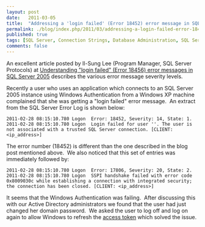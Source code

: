 ```yaml
---
layout: post
date:   2011-03-05
title:  "Addressing a 'login failed' (Error 18452) error message in SQL Server 2005"
permalink: ./blog/index.php/2011/03/addressing-a-login-failed-error-18452-error-message-in-sql-server-2005/
published: true
tags: [SQL Server, Connection Strings, Database Administration, SQL Server errors, Security]
comments: false
---
```

An excellent article posted by Il-Sung Lee (Program Manager, SQL Server Protocols) at [Understanding "login failed" (Error 18456) error messages in SQL Server 2005](http://blogs.msdn.com/b/sql_protocols/archive/2006/02/21/536201.aspx) describes the various error message severity levels.

Recently a user who uses an application which connects to an SQL Server 2005 instance using Windows Authentication from a Windows XP machine complained that she was getting a "login failed" error message.  An extract from the SQL Server Error Log is shown below:

``` text
2011-02-28 08:15:10.780 Logon  Error: 18452, Severity: 14, State: 1.
2011-02-28 08:15:10.780 Logon  Login failed for user ''. The user is not associated with a trusted SQL Server connection. [CLIENT: <ip_address>]
```

The error number (18452) is different than the one described in the blog post mentioned above.  We also noticed that this set of entries was immediately followed by:

``` text
2011-02-28 08:15:10.780 Logon  Error: 17806, Severity: 20, State: 2.
2011-02-28 08:15:10.780 Logon  SSPI handshake failed with error code 0x8009030c while establishing a connection with integrated security; the connection has been closed. [CLIENT: <ip_address>]
```

It seems that the Windows Authentication was failing.  After discussing this with our Active Directory administrators we found that the user had just changed her domain password.  We asked the user to log off and log on again to allow Windows to refresh the [access token](http://en.wikipedia.org/wiki/Access_token) which solved the issue.
